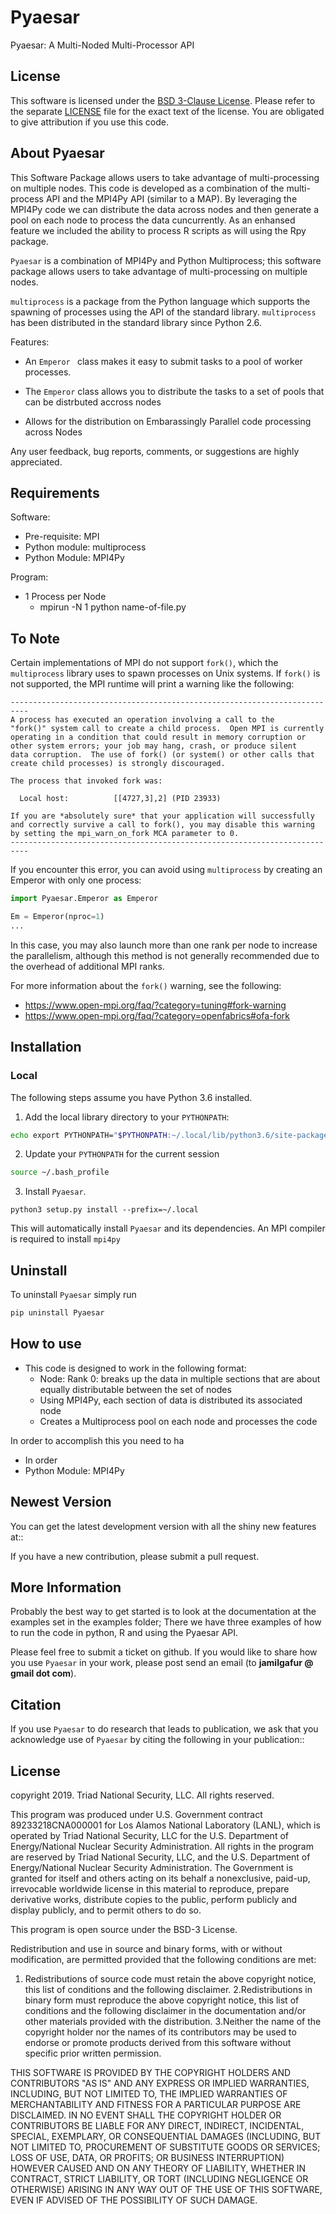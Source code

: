Pyaesar
============
Pyaesar: A Multi-Noded Multi-Processor API

License
-------
This software is licensed under the [BSD 3-Clause License](http://opensource.org/licenses/BSD-3-Clause). Please refer to the separate [LICENSE](LICENSE) file for the exact text of the license. You are obligated to give attribution if you use this code.

About Pyaesar
------------------
This Software Package allows users to take advantage of multi-processing on multiple nodes. This code is developed as a combination of the multi-process API and the MPI4Py API (similar to a MAP). By leveraging the MPI4Py code we can distribute the data across nodes and then generate a pool on each node to process the data cuncurrently. As an enhansed feature we included the ability to process R scripts as will using the Rpy package. 

``Pyaesar`` is a combination of MPI4Py and Python Multiprocess; this software package 
allows users to take advantage of multi-processing on multiple nodes. 

``multiprocess`` is a package from the Python language which supports the spawning of processes
using the API of the standard library. ``multiprocess`` has been distributed in the standard
library since Python 2.6.

Features:

* An ``Emperor `` class makes it easy to submit tasks to a pool of worker
  processes.

* The ``Emperor`` class allows you to distribute the tasks to a set of pools that can be distrbuted accross nodes

* Allows for the distribution on Embarassingly Parallel code processing across Nodes

Any user feedback, bug reports, comments, or suggestions are highly appreciated.

Requirements
-------------
Software:

* Pre-requisite: MPI
* Python module: multiprocess
* Python Module: MPI4Py

Program:
* 1 Process per Node
  * mpirun -N 1 python name-of-file.py 


To Note
--------
Certain implementations of MPI do not support `fork()`, which the `multiprocess` library uses to spawn processes on Unix systems. 
If `fork()` is not supported, the MPI runtime will  print a warning like the following:
```
--------------------------------------------------------------------------
A process has executed an operation involving a call to the
"fork()" system call to create a child process.  Open MPI is currently
operating in a condition that could result in memory corruption or
other system errors; your job may hang, crash, or produce silent
data corruption.  The use of fork() (or system() or other calls that
create child processes) is strongly discouraged.

The process that invoked fork was:

  Local host:          [[4727,3],2] (PID 23933)

If you are *absolutely sure* that your application will successfully
and correctly survive a call to fork(), you may disable this warning
by setting the mpi_warn_on_fork MCA parameter to 0.
--------------------------------------------------------------------------
```
If you encounter this error, you can avoid using `multiprocess` by creating an Emperor with only one process:
```py
import Pyaesar.Emperor as Emperor

Em = Emperor(nproc=1)
...
```
In this case, you may also launch more than one rank per node to increase the parallelism, 
although this method is not generally recommended due to the overhead of additional MPI ranks.


For more information about the `fork()` warning, see the following:

- https://www.open-mpi.org/faq/?category=tuning#fork-warning
- https://www.open-mpi.org/faq/?category=openfabrics#ofa-fork


Installation
-------------

### Local
The following steps assume you have Python 3.6 installed.

1. Add the local library directory to your `PYTHONPATH`:
```sh
echo export PYTHONPATH="$PYTHONPATH:~/.local/lib/python3.6/site-packages/" >> ~/.bash_profile
```
2. Update your `PYTHONPATH` for the current session
```sh
source ~/.bash_profile
```
3. Install `Pyaesar`.
```
python3 setup.py install --prefix=~/.local
```
This will automatically install `Pyaesar` and its dependencies. An MPI compiler is required to install `mpi4py`

Uninstall
---------
To uninstall `Pyaesar` simply run
```sh
pip uninstall Pyaesar 
```

How to use
-------------
* This code is designed to work in the following format:
  * Node: Rank 0: breaks up the data in multiple sections that are about equally distributable between the set of nodes
  * Using MPI4Py, each section of data is distributed its associated node
  * Creates a Multiprocess pool on each node and processes the code

In order to accomplish this you need to ha
* In order 
* Python Module: MPI4Py

Newest Version
-------------------
You can get the latest development version with all the shiny new features at::
    <github link here>

If you have a new contribution, please submit a pull request.


More Information
----------------
Probably the best way to get started is to look at the documentation at the examples set in the examples folder;
There we have three examples of how to run the code in python, R and using the Pyaesar API.

Please feel free to submit a ticket on github.  If you would like to share how you use
``Pyaesar`` in your work, please post send an email
(to **jamilgafur @ gmail dot com**).


Citation
--------
If you use ``Pyaesar`` to do research that leads to publication, we ask that you
acknowledge use of ``Pyaesar`` by citing the following in your publication::


License
-------
copyright 2019. Triad National Security, LLC. 
All rights reserved.
 
This program was produced under U.S. Government contract 89233218CNA000001 for Los Alamos National Laboratory (LANL), which is operated by Triad National Security, LLC for the U.S. Department of Energy/National Nuclear Security Administration. All rights in the program are reserved by Triad National Security, LLC, and the U.S. Department of Energy/National Nuclear Security Administration. The Government is granted for itself and others acting on its behalf a nonexclusive, paid-up, irrevocable worldwide license in this material to reproduce, prepare derivative works, distribute copies to the public, perform publicly and display publicly, and to permit others to do so.
 


 
This program is open source under the BSD-3 License.
 
Redistribution and use in source and binary forms, with or without modification, are permitted provided that the following conditions are met:
 
1. Redistributions of source code must retain the above copyright notice, this list of conditions and the following disclaimer.
2.Redistributions in binary form must reproduce the above copyright notice, this list of conditions and the following disclaimer in the documentation and/or other materials provided with the distribution.
3.Neither the name of the copyright holder nor the names of its contributors may be used to endorse or promote products derived from this software without specific prior written permission.
 
THIS SOFTWARE IS PROVIDED BY THE COPYRIGHT HOLDERS AND CONTRIBUTORS "AS IS" AND ANY EXPRESS OR IMPLIED WARRANTIES, INCLUDING, BUT NOT LIMITED TO, THE IMPLIED WARRANTIES OF MERCHANTABILITY AND FITNESS FOR A PARTICULAR PURPOSE ARE DISCLAIMED. IN NO EVENT SHALL THE COPYRIGHT HOLDER OR CONTRIBUTORS BE LIABLE FOR ANY DIRECT, INDIRECT, INCIDENTAL, SPECIAL, EXEMPLARY, OR CONSEQUENTIAL DAMAGES (INCLUDING, BUT NOT LIMITED TO, PROCUREMENT OF SUBSTITUTE GOODS OR SERVICES; LOSS OF USE, DATA, OR PROFITS; OR BUSINESS INTERRUPTION) HOWEVER CAUSED AND ON ANY THEORY OF LIABILITY, WHETHER IN CONTRACT, STRICT LIABILITY, OR TORT (INCLUDING NEGLIGENCE OR OTHERWISE) ARISING IN ANY WAY OUT OF THE USE OF THIS SOFTWARE, EVEN IF ADVISED OF THE POSSIBILITY OF SUCH DAMAGE.

